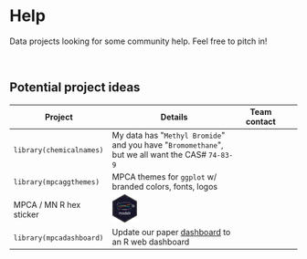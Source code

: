 # Help

Data projects looking for some community help. Feel free to pitch in!

<br>

## Potential project ideas

| Project | Details | Team contact |  |   | 
| ---| ---|--- | ---| ---|
| `library(chemicalnames)` | My data has "`Methyl Bromide`" and you have "`Bromomethane`", but we all want the CAS# `74-83-9` | | | | 
| `library(mpcaggthemes)` | MPCA themes for `ggplot` w/ branded colors, fonts, logos | | | |
| MPCA / MN R hex sticker |<img src="https://raw.githubusercontent.com/rstudio/hex-stickers/master/PNG/modelr.png" width="20%">   | |  | | 
| `library(mpcadashboard)` | Update our paper [dashboard](https://www.pca.state.mn.us/about-mpca/dashboard-environmental-and-performance-measures) to an R web dashboard | | | | 
